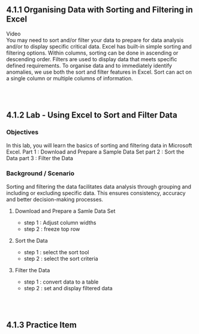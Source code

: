 ## 4.1.1 Organising Data with Sorting and Filtering in Excel

Video
<br/>
You may need to sort and/or filter your data to prepare for data analysis and/or to display specific critical data. Excel has built-in simple sorting and filtering options.
Within columns, sorting can be done in ascending or descending order. Filters are used to display data that meets specific defined requirements.
To organise data and to immediately identify anomalies, we use both the sort and filter features in Excel. Sort can act on a single column or multiple columns of information. 

<br/><br/>

## 4.1.2 Lab - Using Excel to Sort and Filter Data

### Objectives
 In this lab, you will learn the basics of sorting and filtering data in Microsoft Excel.
    Part 1 : Download and Prepare a Sample Data Set
    part 2 : Sort the Data
    part 3 : Filter the Data

### Background / Scenario
Sorting and filtering the data facilitates data analysis through grouping and including or excluding specific data. This ensures consistency, accuracy and better decision-making processes.

1. Download and Prepare a Samle Data Set
    - step 1 : Adjust column widths
    - step 2 : freeze top row

2. Sort the Data
    - step 1 : select the sort tool
    - step 2 : select the sort criteria

3. Filter the Data
    - step 1 : convert data to a table
    - step 2 : set and display filtered data

<br/><br/>

## 4.1.3 Practice Item
